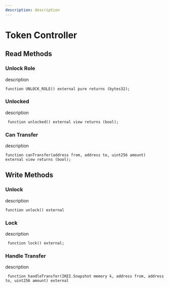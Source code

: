 ```yaml
---
description: description
---
```


# Token Controller

## Read Methods

### Unlock Role

description

```solidity
function UNLOCK_ROLE() external pure returns (bytes32);
```

### Unlocked

description

```solidity
 function unlocked() external view returns (bool);
```

### Can Transfer

description

```solidity
function canTransfer(address from, address to, uint256 amount) external view returns (bool);
```

## Write Methods

### Unlock

description

```solidity
function unlock() external
```

### Lock

description

```solidity
 function lock() external;
```

### Handle Transfer

description

```solidity
 function handleTransfer(IKEI.Snapshot memory k, address from, address to, uint256 amount) external
```
